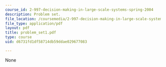 ```yaml
---
course_id: 2-997-decision-making-in-large-scale-systems-spring-2004
description: Problem set.
file_location: /coursemedia/2-997-decision-making-in-large-scale-systems-spring-2004/d6731fd1df58714db59ddae029677083_problem_set1.pdf
file_type: application/pdf
layout: pdf
title: problem_set1.pdf
type: course
uid: d6731fd1df58714db59ddae029677083

---
```

None